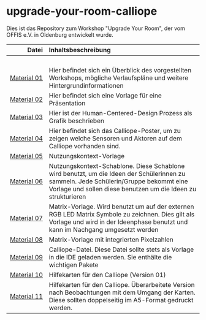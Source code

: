 # upgrade-your-room-calliope
Dies ist das Repository zum Workshop "Upgrade Your Room", der vom OFFIS e.V. in Oldenburg entwickelt wurde.

| Datei | Inhaltsbeschreibung |
| ------------: | :-------------- |
|<img width=250/> | <img width=500/> |
| [Material 01](/Material_01_Workshopbeschreibung_v1.0.pdf) |Hier befindet sich ein Überblick des vorgestellten Workshops, mögliche Verlaufspläne und weitere Hintergrundinformationen |
| [Material 02](/Material_02_Vorlage_Präsentation.pptx) |Hier befindet sich eine Vorlage für eine Präsentation |
| [Material 03](/Material_03_HCD-Prozess.pdf) | Hier ist der Human-Centered-Design Prozess als Grafik beschrieben |
| [Material 04](/Material_04_Calliope_Poster.pdf) |Hier befindet sich das Calliope-Poster, um zu zeigen welche Sensoren und Aktoren auf dem Calliope vorhanden sind.|
| [Material 05](/Material_05_Nutzungskontext_Zimmer.pdf) |Nutzungskontext-Vorlage|
| [Material 06](/Material_06_NutzungskontextSchablone_Zimmer.pdf) |Nutzungskontext-Schablone. Diese Schablone wird benutzt, um die Ideen der Schülerinnen zu sammeln. Jede Schülerin/Gruppe bekommt eine Vorlage und sollen diese benutzen um die Ideen zu strukturieren |
| [Material 07](/Material_07_Matrix_Vorlage.pdf) | Matrix-Vorlage. Wird benutzt um auf der externen RGB LED Matrix Symbole zu zeichnen. Dies gilt als Vorlage und wird in der Ideenphase benutzt und kann im Nachgang umgesetzt werden|
| [Material 08](/Material_08_Matrix_Vorlage2.pdf) |Matrix-Vorlage mit integrierten Pixelzahlen|
| [Material 09](/Material_09_Calliope_Datei.hex) | Calliope-Datei. Diese Datei sollte stets als Vorlage in die IDE geladen werden. Sie enthälte die wichtigen Pakete |
| [Material 10](Material_10_Hilfekarten_ALL_v1.pdf) | Hilfekarten für den Calliope (Version 01)|
| [Material 11](Material_11_Hilfekarten_ALL_v2.pdf) | Hilfekarten für den Calliope. Überarbeitete Version nach Beobachtungen mit dem Umgang der Karten. Diese sollten doppelseitig im A5-Format gedruckt werden. |
